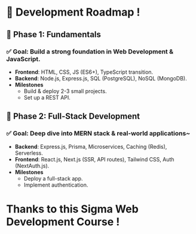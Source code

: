 # 🚀 Development Roadmap !  

## 🔹 Phase 1: Fundamentals
### ✅ Goal: Build a strong foundation in Web Development & JavaScript. 
- **Frontend**: HTML, CSS, JS (ES6+), TypeScript transition.  
- **Backend**: Node.js, Express.js, SQL (PostgreSQL), NoSQL (MongoDB).  
- **Milestones**  
  - Build & deploy 2-3 small projects.  
  - Set up a REST API.  
   
## 🔹 Phase 2: Full-Stack Development
### ✅ Goal: Deep dive into MERN stack & real-world applications~
- **Backend**: Express.js, Prisma, Microservices, Caching (Redis), Serverless. 
- **Frontend**: React.js, Next.js (SSR, API routes), Tailwind CSS, Auth (NextAuth.js).
- **Milestones**  
  - Deploy a full-stack app.
  - Implement authentication.
 
# Thanks to this Sigma Web Development Course ! 
